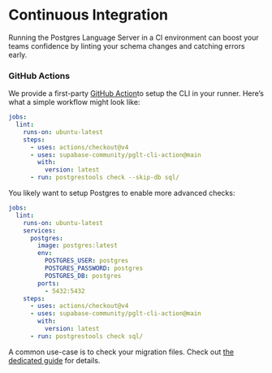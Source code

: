 # Continuous Integration

Running the Postgres Language Server in a CI environment can boost your teams confidence by linting your schema changes and catching errors early.

### GitHub Actions

We provide a first-party [GitHub Action](https://github.com/supabase-community/postgrestools-cli-action)to setup the CLI in your runner. Here’s what a simple workflow might look like:

```yaml
jobs:
  lint:
    runs-on: ubuntu-latest
    steps:
      - uses: actions/checkout@v4
      - uses: supabase-community/pglt-cli-action@main
        with:
          version: latest
      - run: postgrestools check --skip-db sql/
```

You likely want to setup Postgres to enable more advanced checks:

```yaml
jobs:
  lint:
    runs-on: ubuntu-latest
    services:
      postgres:
        image: postgres:latest
        env:
          POSTGRES_USER: postgres
          POSTGRES_PASSWORD: postgres
          POSTGRES_DB: postgres
        ports:
          - 5432:5432
    steps:
      - uses: actions/checkout@v4
      - uses: supabase-community/pglt-cli-action@main
        with:
          version: latest
      - run: postgrestools check sql/
```

A common use-case is to check your migration files. Check out [the dedicated guide](/guides/checking_migrations.md) for details.

